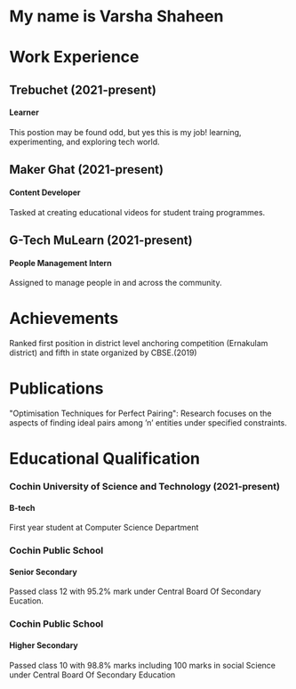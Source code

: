 # My name is Varsha Shaheen


# Work Experience
<div>
<h2>Trebuchet (2021-present)</h2>
<h4>Learner</h4>
This postion may be found odd, but yes this is my job! learning, experimenting, and exploring tech world.
</div>
<div>
<h2>Maker Ghat (2021-present)</h2>
<h4 >Content Developer</h4>
Tasked at creating educational videos for student traing programmes.
</div>
<div>
<h2>G-Tech MuLearn (2021-present)</h2>
<h4 >People Management Intern</h4>
Assigned to manage people in and across the community.  
</div>


 <h1>Achievements</h1>

Ranked first position in district level anchoring competition (Ernakulam district) and fifth in state organized by CBSE.(2019)

<h1>Publications</h1>

"Optimisation Techniques for Perfect Pairing":
	Research focuses on the aspects of finding ideal pairs among ’n’ entities under specified constraints.


<h1>Educational Qualification</h1>
<h3>Cochin University of Science and Technology (2021-present)</h3>
<h4>B-tech</h4>
First year student at Computer Science Department
<h3>Cochin Public School</h3>
<h4>Senior Secondary</h4>
Passed class 12 with 95.2% mark under Central Board Of Secondary Eucation.
<h3>Cochin Public School</h3>
<h4>Higher Secondary</h4>
Passed class 10 with 98.8% marks including 100 marks in social
 Science under Central Board Of Secondary Education


